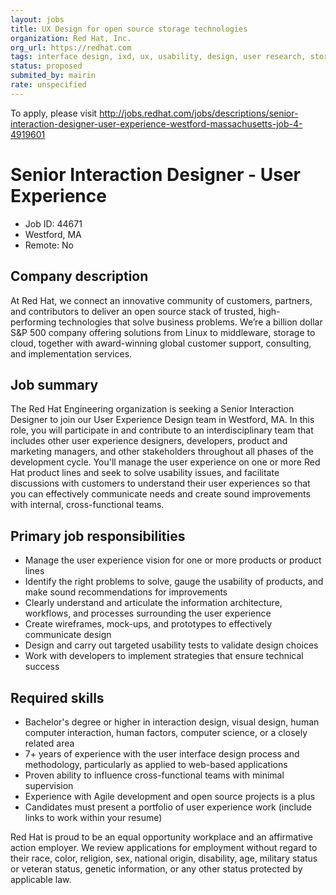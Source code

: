 ```yaml
---
layout: jobs
title: UX Design for open source storage technologies
organization: Red Hat, Inc.
org_url: https://redhat.com
tags: interface design, ixd, ux, usability, design, user research, storage, visual design, HCI, human factors
status: proposed
submited_by: mairin
rate: unspecified
---
```


To apply, please visit http://jobs.redhat.com/jobs/descriptions/senior-interaction-designer-user-experience-westford-massachusetts-job-4-4919601

Senior Interaction Designer - User Experience
=============================================

* Job ID: 44671
* Westford, MA
* Remote: No

Company description
-------------------

At Red Hat, we connect an innovative community of customers, partners, and contributors to deliver an open source stack of trusted, high-performing technologies that solve business problems. We’re a billion dollar S&P 500 company offering solutions from Linux to middleware, storage to cloud, together with award-winning global customer support, consulting, and implementation services.

Job summary
-----------

The Red Hat Engineering organization is seeking a Senior Interaction Designer to join our User Experience Design team in Westford, MA. In this role, you will participate in and contribute to an interdisciplinary team that includes other user experience designers, developers, product and marketing managers, and other stakeholders throughout all phases of the development cycle. You'll manage the user experience on one or more Red Hat product lines and seek to solve usability issues, and facilitate discussions with customers to understand their user experiences so that you can effectively communicate needs and create sound improvements with internal, cross-functional teams.

Primary job responsibilities
----------------------------

* Manage the user experience vision for one or more products or product lines
* Identify the right problems to solve, gauge the usability of products, and make sound recommendations for improvements
* Clearly understand and articulate the information architecture, workflows, and processes surrounding the user experience
* Create wireframes, mock-ups, and prototypes to effectively communicate design
* Design and carry out targeted usability tests to validate design choices
* Work with developers to implement strategies that ensure technical success

Required skills
---------------

* Bachelor's degree or higher in interaction design, visual design, human computer interaction, human factors, computer science, or a closely related area
* 7+ years of experience with the user interface design process and methodology, particularly as applied to web-based applications
* Proven ability to influence cross-functional teams with minimal supervision
* Experience with Agile development and open source projects is a plus
* Candidates must present a portfolio of user experience work (include links to work within your resume)


Red Hat is proud to be an equal opportunity workplace and an affirmative action employer. We review applications for employment without regard to their race, color, religion, sex, national origin, disability, age, military status or veteran status, genetic information, or any other status protected by applicable law.
